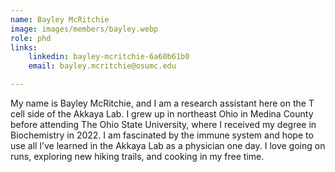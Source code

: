 ```yaml
---
name: Bayley McRitchie
image: images/members/bayley.webp
role: phd
links:
    linkedin: bayley-mcritchie-6a60b61b0
    email: bayley.mcritchie@osumc.edu

---
```


My name is Bayley McRitchie, and I am a research assistant here on the T cell side of the Akkaya Lab. I grew up in northeast Ohio in Medina County before attending The Ohio State University, where I received my degree in Biochemistry in 2022. I am fascinated by the immune system and hope to use all I’ve learned in the Akkaya Lab as a physician one day. I love going on runs, exploring new hiking trails, and cooking in my free time.
